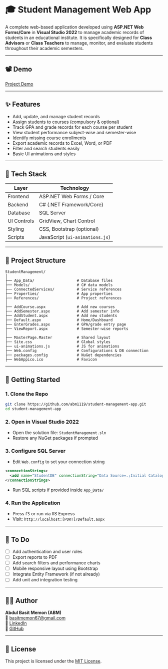 # 🎓 Student Management Web App

A complete web-based application developed using **ASP.NET Web Forms/Core** in **Visual Studio 2022** to manage academic records of students in an educational institute. It is specifically designed for **Class Advisors** or **Class Teachers** to manage, monitor, and evaluate students throughout their academic semesters.

---

## 📽️ Demo
[Project Demo](https://www.playbook.com/computer-systems-engineeing/psYeZfPpAXjg9DE3AFu9hL9f?assetToken=ysdqT8vLdLbv2h1de2pYG6kg)  

---

## ✨ Features

- Add, update, and manage student records
- Assign students to courses (compulsory & optional)
- Track GPA and grade records for each course per student
- View student performance subject-wise and semester-wise
- Identify missing course enrollments
- Export academic records to Excel, Word, or PDF
- Filter and search students easily
- Basic UI animations and styles

---

## 🌿 Tech Stack

| Layer       | Technology               |
|-------------|---------------------------|
| Frontend    | ASP.NET Web Forms / Core |
| Backend     | C# (.NET Framework/Core) |
| Database    | SQL Server               |
| UI Controls | GridView, Chart Control  |
| Styling     | CSS, Bootstrap (optional) |
| Scripts     | JavaScript (`ui-animations.js`) |

---

## 📂 Project Structure

```
StudentManagement/
│
├── App_Data/                   # Database files
├── Models/                     # C# data models
├── ConnectedServices/          # Service references
├── Properties/                 # App properties
├── References/                 # Project references
│
├── AddCourse.aspx              # Add new courses
├── AddSemester.aspx            # Add semester info
├── AddStudent.aspx             # Add new students
├── Default.aspx                # Home/Dashboard
├── EnterGrades.aspx            # GPA/grade entry page
├── ViewReport.aspx             # Semester-wise reports
│
├── MasterPage.Master           # Shared layout
├── Site.css                    # Global styles
├── ui-animations.js            # JS for animations
├── Web.config                  # Configurations & DB connection
├── packages.config             # NuGet dependencies
├── WebAppico.ico               # Favicon
```

---

## 🚀 Getting Started

### 1. Clone the Repo
```bash
git clone https://github.com/abm1119/student-management-app.git
cd student-management-app
```

### 2. Open in Visual Studio 2022
- Open the solution file: `StudentManagement.sln`
- Restore any NuGet packages if prompted

### 3. Configure SQL Server
- Edit `Web.config` to set your connection string
```xml
<connectionStrings>
  <add name="StudentDB" connectionString="Data Source=.;Initial Catalog=StudentDB;Integrated Security=True" />
</connectionStrings>
```
- Run SQL scripts if provided inside `App_Data/`

### 4. Run the Application
- Press `F5` or run via IIS Express
- Visit: `http://localhost:[PORT]/Default.aspx`

---

## 📌 To Do 

- [ ] Add authentication and user roles
- [ ] Export reports to PDF
- [ ] Add search filters and performance charts
- [ ] Mobile responsive layout using Bootstrap
- [ ] Integrate Entity Framework (if not already)
- [ ] Add unit and integration testing

---

## 🧑‍💻 Author

**Abdul Basit Memon (ABM)**  
📧 [basitmemon67@gmail.com](mailto:basitmemon67@gmail.com)  
👤 [LinkedIn](https://pk.linkedin.com/in/abdul-basit-memon-614961166)  
👾 [GitHub](https://github.com/abm1119)

---

## 📃 License

This project is licensed under the [MIT License](LICENSE).

